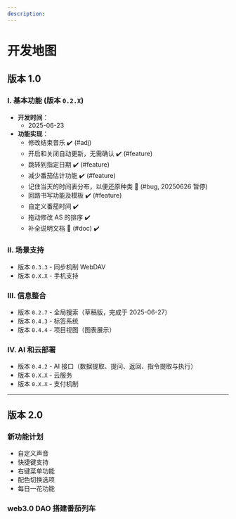 ```yaml
---
description:
---
```


# 开发地图

## 版本 1.0

### I. 基本功能 (版本 `0.2.X`)

- **开发时间**：
  - 2025-06-23
- **功能实现**：
  - 修改结束音乐 ✔️ (#adj)
  - 开启和关闭自动更新，无需确认 ✔️ (#feature)
  - 跳转到指定日期 ✔️ (#feature)
  - 减少番茄估计功能 ✔️ (#feature)
  - 记住当天的时间表分布，以便还原种类 🔧 (#bug, 20250626 暂停)
  - 回路书写功能及模板 ✔️ (#feature)
  - 自定义番茄时间 ✔️
  - 拖动修改 AS 的排序 ✔️
  - 补全说明文档 📝 (#doc) ✔️

### II. 场景支持

- 版本 `0.3.3` - 同步机制 WebDAV
- 版本 `0.X.X` - 手机支持

### III. 信息整合

- 版本 `0.2.7` - 全局搜索（草稿版，完成于 2025-06-27）
- 版本 `0.4.3` - 标签系统
- 版本 `0.4.4` - 项目视图（图表展示）

### IV. AI 和云部署

- 版本 `0.4.2` - AI 接口（数据提取、提问、返回、指令提取与执行）
- 版本 `0.X.X` - 云服务
- 版本 `0.X.X` - 支付机制

---

## 版本 2.0

### 新功能计划

- 自定义声音
- 快捷键支持
- 右键菜单功能
- 配色切换选项
- 每日一花功能

### web3.0 DAO 搭建番茄列车
